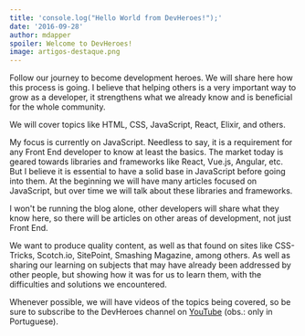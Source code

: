 ```yaml
---
title: 'console.log("Hello World from DevHeroes!");'
date: '2016-09-28'
author: mdapper
spoiler: Welcome to DevHeroes!
image: artigos-destaque.png
---
```


Follow our journey to become development heroes. We will share here how this process is going. I believe that helping others is a very important way to grow as a developer, it strengthens what we already know and is beneficial for the whole community.

We will cover topics like HTML, CSS, JavaScript, React, Elixir, and others.

My focus is currently on JavaScript. Needless to say, it is a requirement for any Front End developer to know at least the basics. The market today is geared towards libraries and frameworks like React, Vue.js, Angular, etc. But I believe it is essential to have a solid base in JavaScript before going into them. At the beginning we will have many articles focused on JavaScript, but over time we will talk about these libraries and frameworks.

I won't be running the blog alone, other developers will share what they know here, so there will be articles on other areas of development, not just Front End.

We want to produce quality content, as well as that found on sites like CSS-Tricks, Scotch.io, SitePoint, Smashing Magazine, among others. As well as sharing our learning on subjects that may have already been addressed by other people, but showing how it was for us to learn them, with the difficulties and solutions we encountered.

Whenever possible, we will have videos of the topics being covered, so be sure to subscribe to the DevHeroes channel on [YouTube](https://www.youtube.com/c/DevheroesIo) (obs.: only in Portuguese).
